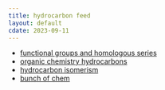 ```yaml
---
title: hydrocarbon feed
layout: default
cdate: 2023-09-11
---
```


- [functional groups and homologous series](notes/functional-and-homologous.md)
- [organic chemistry hydrocarbons](notes/organic-chemistry-hydrocarbons.md)
- [hydrocarbon isomerism](notes/hydrocarbon-isomerism.md)
- [bunch of chem](notes/bunch-of-chem.md)
